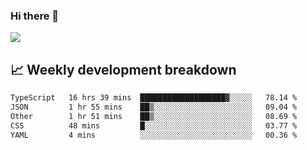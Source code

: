 ### Hi there 👋
<img align="center" src="https://github-readme-stats.vercel.app/api?username=Tumao727&show_icons=true&hide_title=true&theme=dracula" />


## 📈 Weekly development breakdown
<!--START_SECTION:waka-->

```txt
TypeScript   16 hrs 39 mins  ███████████████████▓░░░░░   78.14 %
JSON         1 hr 55 mins    ██▒░░░░░░░░░░░░░░░░░░░░░░   09.04 %
Other        1 hr 51 mins    ██▒░░░░░░░░░░░░░░░░░░░░░░   08.69 %
CSS          48 mins         █░░░░░░░░░░░░░░░░░░░░░░░░   03.77 %
YAML         4 mins          ░░░░░░░░░░░░░░░░░░░░░░░░░   00.36 %
```

<!--END_SECTION:waka-->